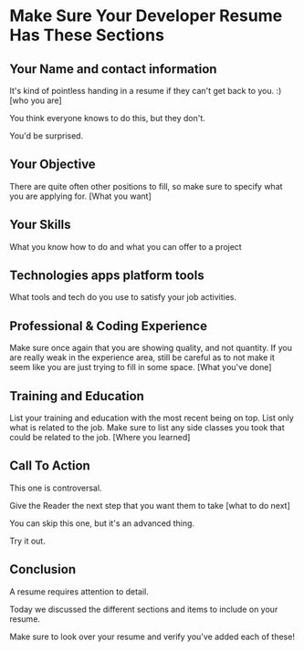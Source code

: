 # Make Sure Your Developer Resume Has These Sections

## Your Name and contact information

It's kind of pointless handing in a resume if they can't get back to you. :) [who you are]

You think everyone knows to do this, but they don't.

You'd be surprised.

## Your Objective

There are quite often other positions to fill, so make sure to specify what you are applying for. [What you want]

## Your Skills

What you know how to do and what you can offer to a project

## Technologies apps platform tools

What tools and tech do you use to satisfy your job activities.

## Professional & Coding Experience

Make sure once again that you are showing quality, and not quantity. If you are really weak in the experience area, still be careful as to not make it seem like you are just trying to fill in some space. [What you've done]

## Training and Education

List your training and education with the most recent being on top. List only what is related to the job. Make sure to list any side classes you took that could be related to the job. [Where you learned]

## Call To Action

This one is controversal.

Give the Reader the next step that you want them to take [what to do next]

You can skip this one, but it's an advanced thing.

Try it out.

## Conclusion

A resume requires attention to detail.

Today we discussed the different sections and items to include on your resume.

Make sure to look over your resume and verify you've added each of these!
